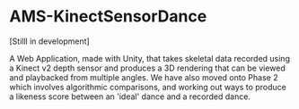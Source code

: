 # AMS-KinectSensorDance
[Stilll in development] 

A Web Application, made with Unity, that takes skeletal data recorded using a Kinect v2 depth sensor and produces a 3D rendering that can be viewed and playbacked from multiple angles. We have also moved onto Phase 2 which involves algorithmic comparisons, and working out ways to produce a likeness score between an 'ideal' dance and a recorded dance.
